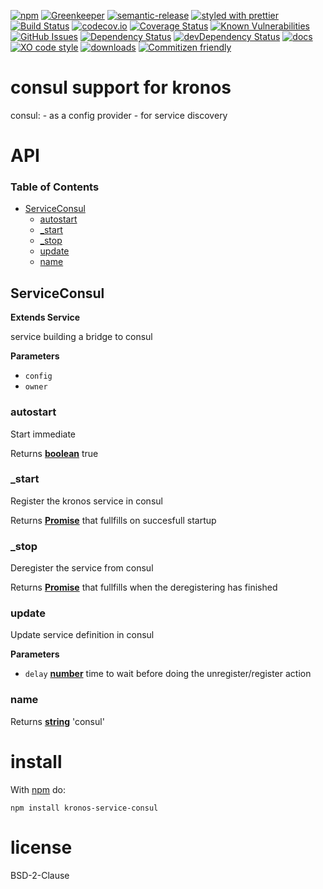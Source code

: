 [![npm](https://img.shields.io/npm/v/kronos-service-consul.svg)](https://www.npmjs.com/package/kronos-service-consul)
[![Greenkeeper](https://badges.greenkeeper.io/Kronos-Integration/kronos-service-consul.svg)](https://greenkeeper.io/)
[![semantic-release](https://img.shields.io/badge/%20%20%F0%9F%93%A6%F0%9F%9A%80-semantic--release-e10079.svg)](https://github.com/Kronos-Integration/kronos-service-consul)
[![styled with prettier](https://img.shields.io/badge/styled_with-prettier-ff69b4.svg)](https://github.com/prettier/prettier)
[![Build Status](https://secure.travis-ci.org/Kronos-Integration/kronos-service-consul.png)](http://travis-ci.org/Kronos-Integration/kronos-service-consul)
[![codecov.io](http://codecov.io/github/Kronos-Integration/kronos-service-consul/coverage.svg?branch=master)](http://codecov.io/github/Kronos-Integration/kronos-service-consul?branch=master)
[![Coverage Status](https://coveralls.io/repos/Kronos-Integration/kronos-service-consul/badge.svg)](https://coveralls.io/r/Kronos-Integration/kronos-service-consul)
[![Known Vulnerabilities](https://snyk.io/test/github/Kronos-Integration/kronos-service-consul/badge.svg)](https://snyk.io/test/github/Kronos-Integration/kronos-service-consul)
[![GitHub Issues](https://img.shields.io/github/issues/Kronos-Integration/kronos-service-consul.svg?style=flat-square)](https://github.com/Kronos-Integration/kronos-service-consul/issues)
[![Dependency Status](https://david-dm.org/Kronos-Integration/kronos-service-consul.svg)](https://david-dm.org/Kronos-Integration/kronos-service-consul)
[![devDependency Status](https://david-dm.org/Kronos-Integration/kronos-service-consul/dev-status.svg)](https://david-dm.org/Kronos-Integration/kronos-service-consul#info=devDependencies)
[![docs](http://inch-ci.org/github/Kronos-Integration/kronos-service-consul.svg?branch=master)](http://inch-ci.org/github/Kronos-Integration/kronos-service-consul)
[![XO code style](https://img.shields.io/badge/code_style-XO-5ed9c7.svg)](https://github.com/sindresorhus/xo)
[![downloads](http://img.shields.io/npm/dm/kronos-service-consul.svg?style=flat-square)](https://npmjs.org/package/kronos-service-consul)
[![Commitizen friendly](https://img.shields.io/badge/commitizen-friendly-brightgreen.svg)](http://commitizen.github.io/cz-cli/)

# consul support for kronos

consul: - as a config provider - for service discovery

# API

<!-- Generated by documentation.js. Update this documentation by updating the source code. -->

### Table of Contents

-   [ServiceConsul](#serviceconsul)
    -   [autostart](#autostart)
    -   [\_start](#_start)
    -   [\_stop](#_stop)
    -   [update](#update)
    -   [name](#name)

## ServiceConsul

**Extends Service**

service building a bridge to consul

**Parameters**

-   `config`  
-   `owner`  

### autostart

Start immediate

Returns **[boolean](https://developer.mozilla.org/docs/Web/JavaScript/Reference/Global_Objects/Boolean)** true

### \_start

Register the kronos service in consul

Returns **[Promise](https://developer.mozilla.org/docs/Web/JavaScript/Reference/Global_Objects/Promise)** that fullfills on succesfull startup

### \_stop

Deregister the service from consul

Returns **[Promise](https://developer.mozilla.org/docs/Web/JavaScript/Reference/Global_Objects/Promise)** that fullfills when the deregistering has finished

### update

Update service definition in consul

**Parameters**

-   `delay` **[number](https://developer.mozilla.org/docs/Web/JavaScript/Reference/Global_Objects/Number)** time to wait before doing the unregister/register action

### name

Returns **[string](https://developer.mozilla.org/docs/Web/JavaScript/Reference/Global_Objects/String)** 'consul'

# install

With [npm](http://npmjs.org) do:

```shell
npm install kronos-service-consul
```

# license

BSD-2-Clause
